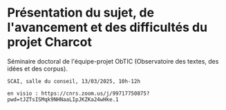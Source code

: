 # Présentation du sujet, de l'avancement et des difficultés du projet Charcot

Séminaire doctoral de l'équipe-projet ObTIC (Observatoire des textes, des idées et des corpus).

    SCAI, salle du conseil, 13/03/2025, 10h-12h

    en visio : https://cnrs.zoom.us/j/99717750875?pwd=tJZTsISMqk9NHNaaLIpJKZKa24wHke.1

